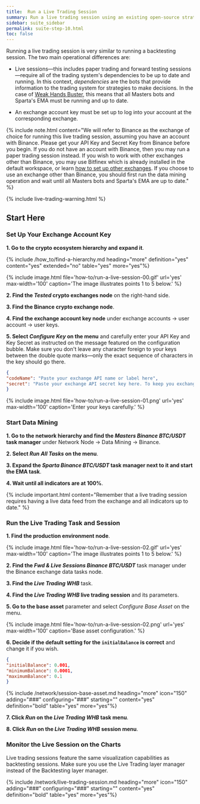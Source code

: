 ```yaml
---
title:  Run a Live Trading Session
summary: Run a live trading session using an existing open-source strategy and follow the progress over the charts.
sidebar: suite_sidebar
permalink: suite-step-10.html
toc: false
---
```


Running a live trading session is very similar to running a backtesting session. The two main operational differences are:

* Live sessions&mdash;this includes paper trading and forward testing sessions&mdash;require all of the trading system's dependencies to be up to date and running. In this context, *dependencies* are the bots that provide information to the trading system for strategies to make decisions. In the case of [Weak Hands Buster](suite-community-weak-hands-buster.html), this means that all Masters bots and Sparta's EMA must be running and up to date.

* An <a data-toggle="tooltip" data-original-title="{{site.data.crypto_ecosystem.exchange_account_key}}">exchange account key</a> must be set up to log into your account at the corresponding exchange.

{% include note.html content="We will refer to Binance as the exchange of choice for running this live trading session, assuming you have an account with Binance. Please get your API Key and Secret Key from Binance before you begin. If you do not have an account with Binance, then you may run a paper trading session instead. If you wish to work with other exchanges other than Binance, you may use Bitfinex which is already installed in the default workspace, or learn [how to set up other exchanges](suite-how-to-set-up-a-new-exchange.html). If you choose to use an exchange other than Binance, you should first run the data mining operation and wait until all Masters bots and Sparta's EMA are up to date." %}

{% include live-trading-warning.html %}

## Start Here

### Set Up Your Exchange Account Key

**1. Go to the <a data-toggle="tooltip" data-original-title="{{site.data.crypto_ecosystem.crypto_ecosystem}}">crypto ecosystem</a> hierarchy and expand it**.

{% include /how_to/find-a-hierarchy.md heading="more" definition="yes" content="yes" extended="no" table="yes" more="yes"%}

{% include image.html file='how-to/run-a-live-session-00.gif' url='yes' max-width='100' caption='The image illustrates points 1 to 5 below.' %}

**2. Find the *Tested*  <a data-toggle="tooltip" data-original-title="{{site.data.crypto_ecosystem.crypto_exchanges}}">crypto exchanges</a> node** on the right-hand side.

**3. Find the Binance <a data-toggle="tooltip" data-original-title="{{site.data.crypto_ecosystem.crypto_exchange}}">crypto exchange</a> node**.

**4. Find the exchange account key node** under <a data-toggle="tooltip" data-original-title="{{site.data.crypto_ecosystem.exchange_accounts}}">exchange accounts</a> &#8594; <a data-toggle="tooltip" data-original-title="{{site.data.crypto_ecosystem.user_account}}">user account</a> &#8594; <a data-toggle="tooltip" data-original-title="{{site.data.crypto_ecosystem.user_keys}}">user keys</a>.

**5. Select *Configure Key* on the menu** and carefully enter your API Key and Key Secret as instructed on the message featured on the configuration bubble. Make sure you don't leave any character foreign to your keys between the double quote marks&mdash;only the exact sequence of characters in the key should go there.

```json
{ 
"codeName": "Paste your exchange API name or label here",
"secret": "Paste your exchange API secret key here. To keep you exchange keys safe, never share data structures you may download from the system, as downloads contain all information in the data structure, including personal information such as exchange keys. Use the share option on the menu instead. The share option strips sensitive information and outputs a file that is safe for sharing."
}
```

{% include image.html file='how-to/run-a-live-session-01.png' url='yes' max-width='100' caption='Enter your keys carefully.' %}

### Start Data Mining

**1. Go to the network hierarchy and find the *Masters Binance BTC/USDT* task manager** under Network Node &#8594; Data Mining &#8594; Binance.

**2. Select *Run All Tasks* on the menu**.

**3. Expand the *Sparta Binance BTC/USDT* task manager next to it and start the EMA task**.

**4. Wait until all indicators are at 100%**.

{% include important.html content="Remember that a live trading session requires having a live data feed from the exchange and all indicators up to date." %}

### Run the Live Trading Task and Session

**1. Find the <a data-toggle="tooltip" data-original-title="{{site.data.network.production_environment}}">production environment</a> node**.

{% include image.html file='how-to/run-a-live-session-02.gif' url='yes' max-width='100' caption='The image illustrates points 1 to 5 below.' %}

**2. Find the *Fwd & Live Sessions Binance BTC/USDT*** task manager under the Binance exchange data tasks node.

**3. Find the *Live Trading WHB*** task.

**4. Find the *Live Trading WHB* live trading session** and its <a data-toggle="tooltip" data-original-title="{{site.data.trading_system.parameters}}">parameters</a>.

**5. Go to the <a data-toggle="tooltip" data-original-title="{{site.data.trading_system.base_asset}}">base asset</a>** parameter and select *Configure Base Asset* on the menu.

{% include image.html file='how-to/run-a-live-session-02.png' url='yes' max-width='100' caption='Base asset configuration.' %}

**6. Decide if the default setting for the ```initialBalance``` is correct** and change it if you wish.

```json
{
"initialBalance": 0.001,
"minimumBalance": 0.0001,
"maximumBalance": 0.1
}
```

{% include /network/session-base-asset.md heading="more" icon="150" adding="###" configuring="###" starting="" content="yes" definition="bold" table="yes" more="yes"%}

**7. Click *Run* on the *Live Trading WHB* task menu**.

**8. Click *Run* on the *Live Trading WHB* session menu**.

### Monitor the Live Session on the Charts

Live trading sessions feature the same visualization capabilities as backtesting sessions. Make sure you use the Live Trading layer manager instead of the Backtesting layer manager.

{% include /network/live-trading-session.md heading="more" icon="150" adding="###" configuring="###" starting="" content="yes" definition="bold" table="yes" more="yes"%}